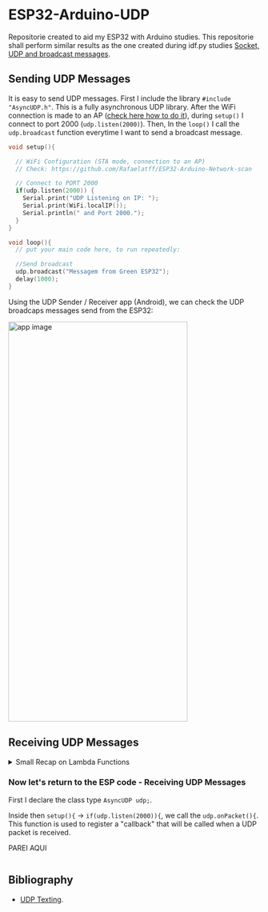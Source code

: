 # ESP32-Arduino-UDP
Repositorie created to aid my ESP32 with Arduino studies. This repositorie shall perform similar results as the one created during idf.py studies [Socket, UDP and broadcast messages](https://github.com/Rafaelatff/ESP32-STA-UDP-Socket).

## Sending UDP Messages

It is easy to send UDP messages. First I include the library `#include "AsyncUDP.h"`. This is a fully asynchronous UDP library. After the WiFi connection is made to an AP ([check here how to do it](https://github.com/Rafaelatff/ESP32-Arduino-Network-scan)), during `setup()` I connect to port 2000 (`udp.listen(2000)`). Then, In the `loop()` I call the `udp.broadcast` function everytime I want to send a broadcast message.

```cpp
void setup(){

  // WiFi Configuration (STA mode, connection to an AP)
  // Check: https://github.com/Rafaelatff/ESP32-Arduino-Network-scan

  // Connect to PORT 2000
  if(udp.listen(2000)) {
    Serial.print("UDP Listening on IP: ");
    Serial.print(WiFi.localIP());
    Serial.println(" and Port 2000.");
  }
}

void loop(){
  // put your main code here, to run repeatedly:

  //Send broadcast
  udp.broadcast("Messagem from Green ESP32");
  delay(1000);
}
```

Using the UDP Sender / Receiver app (Android), we can check the UDP broadcaps messages send from the ESP32:

<img src="https://github.com/Rafaelatff/ESP32-Arduino-UDP/assets/58916022/0abd6dfa-2613-4824-b55f-ca7d6394d061" alt="app image" width="358" height="800">

## Receiving UDP Messages

<details>

<summary>Small Recap on Lambda Functions</summary>

From the Udemy course [Qt 5 C++ GUI Development For Beginners : The Fundamentals](https://www.udemy.com/course/qt-c-gui-tutorial-for-complete-beginners/), Lesson 20. C++ Lambda Basics: 

Lambdas are a construct in C++ that allows you to define functions inline. You define them "in place" and you can use them right away. **You can capture variable in the context**, being able of using it withou passing in as parameters. You have as definition:

* The sintax: `[capture list] (parameter list) {function body};`.
* Call the Lambda function directly after definition: `[]() { /* function body */ }();`. This last () makes the call.
* Giving a name to the Lambda function:  `auto func = []() { /* function body */ };`. It doen't call the Lambda function.
* Calling the Lambda function: `func();`;
* Define a Lambda function that takes parameters:  `[](int a, int b) { /* function body */ }(7, 3);`, where `int a, int b` are parameters. `7, 3` are the numbers passed to the Lambda function.
* Define and call a Lambda function that can return value: `[](int a, int b)->int{ return a + b }(7, 3);`, where `->int` defines the type that the Lambda return.
* To assign a variable to capture the return value: `int sum = [](int a, int b)->int{ return a + b }(7, 3);`.
* Capture lists allows to capture the variables that are in the current context, but not declared iniside the Lambda or passed to the Lambda. Example:
```cpp
int a = 7;
int b = 3;
[a, b](){
  count << "a is: " << a << endl;
}();
```
* Capture by value:
```cpp
int c = 42;
auto func = [c](){
  count << "The inner value of c is: " << c << endl;
}; // not calling it
for (int i=1; i <5; i++){
  count << "The outer value of c is: " << c << endl;
  func(); // calling the Lambda function
  c++;
}
```
This returned: 

![image](https://github.com/Rafaelatff/ESP32-Arduino-UDP/assets/58916022/75762bbd-2445-4565-a214-56e7bc7193f5)

* Capturing by reference (pass the address, the pointer, to work in the original value): 
```cpp
int c = 42;
auto func = [&c](){ // address
  count << "The inner value of c is: " << c << endl;
}; // not calling it
for (int i=1; i <5; i++){
  count << "The outer value of c is: " << c << endl;
  func(); // calling the Lambda function
  c++;
}
```
This returned:

![image](https://github.com/Rafaelatff/ESP32-Arduino-UDP/assets/58916022/cf42c93c-b947-457f-8c20-dd3c114cad5d)

* Capturing everything by valuein the context (I can have `a`, `b`, `c`, `d`, `e`, `f`, ...). In this case, inner value always returns 42:

```cpp
int c = 42;
auto func = [=](){ // address
  count << "The inner value of c is: " << c << endl;
}; // not calling it
// same as previous example ...
```

* Capturing by reference (I can have `a`, `b`, `c`, `d`, `e`, `f`, ...). In this case, inner value always returns the same as outer value:

```cpp
int c = 42;
auto func = [&](){ // address
  count << "The inner value of c is: " << c << endl;
}; // not calling it
// same as previous example ...
```
</details>

### Now let's return to the ESP code -  Receiving UDP Messages

First I declare the class type `AsyncUDP udp;`. 



Inside then `setup(){` -> `if(udp.listen(2000)){`, we call the `udp.onPacket(){`. 
This function is used to register a "callback" that will be called when a UDP packet is received.

PAREI AQUI

```cpp

```


## Bibliography

* [UDP Texting](https://community.appinventor.mit.edu/t/esp32-with-udp-send-receive-text-chat-mobile-mobile-udp-testing-extension-udp-by-ullis-ulrich-bien/72664/2).
